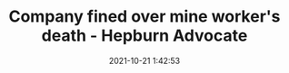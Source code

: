 ---
"title": "Company fined over mine worker's death - Hepburn Advocate"
"date": "2021-10-21 1:42:53"
"feed_name": "GOOGLENEWSMINING"
"feed_website": "https://news.google.com/search?q=mining%2Bincident&hl=en-US&gl=US&ceid=US:en"
"feed_rss": "https://news.google.com/rss/search?q=mining%2Bincident&hl=en-US&gl=US&ceid=US:en"
"link": "https://www.hepburnadvocate.com.au/story/7478829/company-fined-over-mine-workers-death/"
"source": "{'href': 'https://www.hepburnadvocate.com.au', 'title': 'Hepburn Advocate'}"
"file": "_posts/2021-1-1-82172436fd1d8c8f4b1cd2260d9e94ff18b99bed.md"
"accident": "1"
"drilling": "0"
"represented_by": "0"
"dead": "0"
"injured": "0"
"arrested": "0"
"place": "unknown place"
"where": "unknown site"
"causes": "unknown"
"place_uri": "unknown place"
---